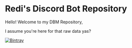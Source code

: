 # Redi's Discord Bot Repository

Hello! Welcome to my DBM Repository,

I assume you're here for that raw data yas?

[![Bintray](https://img.shields.io/bintray/v/blocke/releases/scalajack.svg?maxAge=3600)](https://bintray.com/blocke/releases/scalajack)